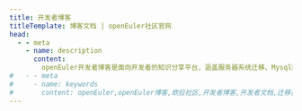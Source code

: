 ```yaml
---
title: 开发者博客
titleTemplate: 博客文档 | openEuler社区官网
head:
  - - meta
    - name: description
      content:
        openEuler开发者博客是面向开发者的知识分享平台，涵盖服务器系统迁移、Mysql数据库迁移、CentOS虚拟机安装、CentOS迁移、apache移植方案、nginx移植方案、mysql数据库集群，等各相关内容便于开发者之间的知识交流。 想要了解更多相关信息，欢迎访问openEuler官网。
#   - - meta
#     - name: keywords
#       content: openEuler,openEuler博客,欧拉社区,开发者博客,开发者文档,迁移指南
---
```


<script setup lang="ts">
    import Theblog from '@/views/blog/TheBlog.vue'
</script>

<Theblog />
